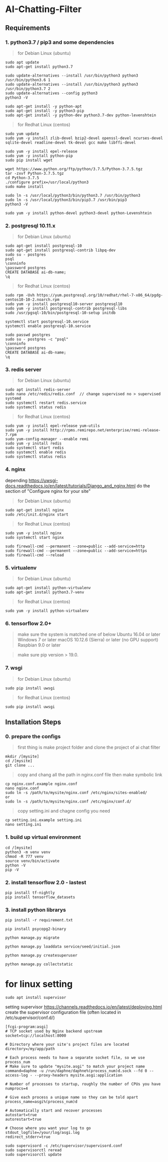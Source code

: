 # AI-Chatting-Filter

## Requirements

### 1. python3.7 / pip3 and some dependencies
> for Debian Linux (ubuntu)
```shell
sudo apt update
sudo apt-get install python3.7

sudo update-alternatives --install /usr/bin/python3 python3 /usr/bin/python3.6 1
sudo update-alternatives --install /usr/bin/python3 python3 /usr/bin/python3.7 2
sudo update-alternatives --config python3
python3 -V

sudo apt-get install -y python-apt
sudo apt-get install -y python3-pip
sudo apt-get install -y python-dev python3.7-dev python-levenshtein
```

> for Redhat Linux (centos)
```shell
sudo yum update
sudo yum -y install zlib-devel bzip2-devel openssl-devel ncurses-devel sqlite-devel readline-devel tk-devel gcc make libffi-devel

sudo yum -y install epel-release
sudo yum -y install python-pip
sudo pip install wget

wget https://www.python.org/ftp/python/3.7.5/Python-3.7.5.tgz
tar -zxvf Python-3.7.5.tgz
cd Python-3.7.5
./configure prefix=/usr/local/python3
sudo make install

sudo ln -s /usr/local/python3/bin/python3.7 /usr/bin/python3
sudo ln -s /usr/local/python3/bin/pip3.7 /usr/bin/pip3
python3 -V

sudo yum -y install python-devel python3-devel python-Levenshtein
```


### 2. postgresql 10.11.x
> for Debian Linux (ubuntu)
```shell
sudo apt-get install postgresql-10
sudo apt-get install postgresql-contrib libpq-dev
sudo su - postgres
psql
\conninfo
\password postgres
CREATE DATABASE ai-db-name;
\q
```

> for Redhat Linux (centos)
```shell
sudo rpm -Uvh https://yum.postgresql.org/10/redhat/rhel-7-x86_64/pgdg-centos10-10-2.noarch.rpm
sudo yum -y install postgresql10-server postgresql10
sudo yum -y install postgresql-contrib postgresql-libs
sudo /usr/pgsql-10/bin/postgresql-10-setup initdb

systemctl start postgresql-10.service
systemctl enable postgresql-10.service

sudo passwd postgres
sudo su - postgres -c "psql"
\conninfo
\password postgres
CREATE DATABASE ai-db-name;
\q
```


### 3. redis server
> for Debian Linux (ubuntu)
```shell
sudo apt install redis-server
sudo nano /etc/redis/redis.conf  // change supervised no > supervised systemd
sudo systemctl restart redis.service
sudo systemctl status redis
```

> for Redhat Linux (centos)
```shell
sudo yum -y install epel-release yum-utils
sudo yum -y install http://rpms.remirepo.net/enterprise/remi-release-7.rpm
sudo yum-config-manager --enable remi
sudo yum -y install redis
sudo systemctl start redis
sudo systemctl enable redis
sudo systemctl status redis
```


### 4. nginx
depending <https://uwsgi-docs.readthedocs.io/en/latest/tutorials/Django_and_nginx.html> do the section of "Configure nginx for your site"

> for Debian Linux (ubuntu)
```shell
sudo apt-get install nginx
sudo /etc/init.d/nginx start
```

> for Redhat Linux (centos)
```shell
sudo yum -y install nginx
sudo systemctl start nginx

sudo firewall-cmd --permanent --zone=public --add-service=http 
sudo firewall-cmd --permanent --zone=public --add-service=https
sudo firewall-cmd --reload
```


### 5. virtualenv
> for Debian Linux (ubuntu)
```shell
sudo apt-get install python-virtualenv
sudo apt-get install python3.7-venv
```

> for Redhat Linux (centos)
```shell
sudo yum -y install python-virtualenv
```


### 6. tensorflow 2.0+
> make sure the system is matched one of below
Ubuntu 16.04 or later
Windows 7 or later
macOS 10.12.6 (Sierra) or later (no GPU support)
Raspbian 9.0 or later

> make sure pip version > 19.0.


### 7. wsgi
> for Debian Linux (ubuntu)
```shell
sudo pip install uwsgi
```

> for Redhat Linux (centos)
```shell
sudo pip install uwsgi
```


## Installation Steps

### 0. prepare the configs
> first thing is make project folder and clone the project of ai chat filter
```shell
mkdir /[mysite]
cd /[mysite]
git clone ...
```

> copy and chang all the path in nginx.conf file then make symbolic link
```shell
cp nginx.conf.example nginx.conf
nano nginx.conf
sudo ln -s /path/to/mysite/nginx.conf /etc/nginx/sites-enabled/
or
sudo ln -s /path/to/mysite/nginx.conf /etc/nginx/conf.d/
```

> copy setting.ini and chagne config you need
```shell
cp setting.ini.example setting.ini
nano setting.ini
```

### 1. build up virtual environment
```shell
cd /[mysite]
python3 -m venv venv
chmod -R 777 venv
source venv/bin/activate
python -V
pip -V
```

### 2. install tensorflow 2.0 - lastest
```shell
pip install tf-nightly
pip install tensorflow_datasets
```

### 3. install python librarys
```shell
pip install -r requirement.txt

pip install psycopg2-binary

python manage.py migrate

python manage.py loaddata service/seed/initial.json

python manage.py createsuperuser

python manage.py collectstatic

```

# for linux setting
```shell
sudo apt install supervisor
```
setting supervisor <https://channels.readthedocs.io/en/latest/deploying.html>
create the supervisor configuration file (often located in /etc/supervisor/conf.d/)

```file
[fcgi-program:asgi]
# TCP socket used by Nginx backend upstream
socket=tcp://localhost:8000

# Directory where your site's project files are located
directory=/my/app/path

# Each process needs to have a separate socket file, so we use process_num
# Make sure to update "mysite.asgi" to match your project name
command=daphne -u /run/daphne/daphne%(process_num)d.sock --fd 0 --access-log - --proxy-headers mysite.asgi:application

# Number of processes to startup, roughly the number of CPUs you have
numprocs=4

# Give each process a unique name so they can be told apart
process_name=asgi%(process_num)d

# Automatically start and recover processes
autostart=true
autorestart=true

# Choose where you want your log to go
stdout_logfile=/your/log/asgi.log
redirect_stderr=true
```

```shell
sudo supervisord -c /etc/supervisor/supervisord.conf
sudo supervisorctl reread
sudo supervisorctl update
```
